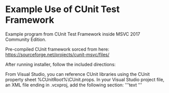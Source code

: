 # Example Use of CUnit Test Framework

Example program from CUnit Test Framework inside MSVC 2017 Community Edition.

Pre-compiled CUnit framework sorced from here:
  https://sourceforge.net/projects/cunit-msvc/files/
  
After running installer, follow the included directions:

From Visual Studio, you can reference CUnit libraries using the CUnit property sheet %CUnitRoot%\CUnit.props. In your Visual Studio project file, an XML file ending in .vcxproj, add the following section:
'''text
  <ImportGroup Label="PropertySheets">
    <Import Project="$(CUnitRoot)\CUnit.props" />
  </ImportGroup>
'''
